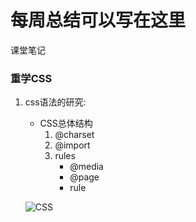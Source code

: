# 每周总结可以写在这里

课堂笔记

###  重学CSS

1. css语法的研究:

   - CSS总体结构
     1. @charset
     2. @import
     3. rules
        - @media
        - @page
        - rule

   ![CSS](D:\张未\个人\Frontend-01-Template\week07\homework\CSS.png)